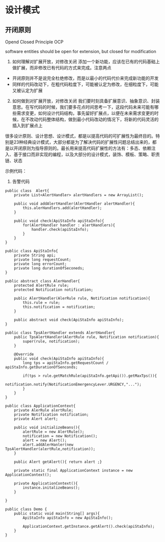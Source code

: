 # 设计模式

## 开闭原则

Opend Closed Principle OCP

software entities should be open for extension, but closed for modification

1. 如何理解对扩展开放，对修改关闭
添加一个新功能，应该在已有的代码基础上做扩展，而非修改已有代码的方式来完成。注意两点
* 开闭原则并不是说完全杜绝修改，而是以最小的代码代价来完成新功能的开发
* 同样的代码改动下，在粗代码粒度下，可能被认定为修改，在细粒度下，可能又被认定为扩展

2. 如何做到对扩展开放，对修改关闭
我们要时刻具备扩展意识、抽象意识、封装意思。在写代码的时候，我们要多花点时间思考一下，这段代码未来可能有哪些需求变更，如何设计代码结构，事先留好扩展点，以便在未来需求变更的时候，在不改动代码整体结构，做到最小代码改动的情况下，将新的代码灵活的插入到扩展点上

很多设计原则、设计思想、设计模式，都是以提高代码的可扩展性为最终目的。特别是23种经典设计模式，大部分都是为了解决代码的扩展性问题总结出来的，都是以开闭原则为指导原则的。最长用来提高代码扩展性的方法有：多态、依赖注入、基于接口而非实现的编程，以及大部分的设计模式，装饰、模板、策略、职责链、状态

示例代码：

1. 告警代码
```
public class  Alert{
    private List<AlertHandler> alertHandlers = new ArrayList();

    public void addAlertHandler(AlertHandler alertHandler){
        this.alerHandlers.add(alertHandler);
    }

    public void check(ApiStaInfo apiStaInfo){
        for(AlertHandler handler : alertHandlers){
            handler.check(apiStaInfo);
        }
    }
}

public class ApiStaInfo{
    private String api;
    private long requestCount;
    private long errorCount;
    private long durationOfSeconeds;
}

public abstract class AlerHandler{
    protected AlertRule rule;
    protected Notification notification;

    public AlertHandler(AlerRule rule, Notification notification){
        this.rule = rule;
        this.notification = notification;
    }

    public abstract void check(ApiStaInfo apiStaInfo);
}

public class TpsAlertHandler extends AlertHandler{
    public TpsAlertHandler(AlertRule rule, Notification notification){
        super(rule, notification);
    }

    @Override
    public void check(ApiStaInfo apiStaInfo){
        long tps = apiStaInfo.getRequestCount / apiStaInfo.getDurationOfSenconds;

        if(tps > rule.getMatchRule(apiStaInfo.getApi()).getMaxTps()){
            notification.notify(NotificationEmergencyLever.URGENCY,"...");
        }
    }
}

public class ApplicationContext{
    private AlerRule alertRule;
    private Notification notification;
    private Alert alert;

    public void initializeBeans(){
        alertRule = new AlertRule();
        notification = new Notification();
        alert = new Alert();
        alert.addAlerHanler(new TpsAlertHandler(alertRule,notification));
    }

    public Alert getAlert(){ return alert ;}

    private static final ApplicationContext instance = new ApplicationContext();

    private ApplicationContext(){
        instance.initalizeBeans();
    }

}

public class Demo {
    public static void main(String[] args){
        ApiStaInfo apiStaInfo = new ApiStaInfo();

        ApplicationContext.getInstance.getAlert().check(apiStaInfo);
    }
}
```